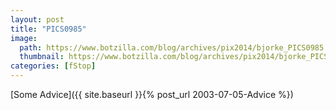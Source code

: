 ```yaml
---
layout: post
title: "PICS0985"
image:
  path: https://www.botzilla.com/blog/archives/pix2014/bjorke_PICS0985.jpg
  thumbnail: https://www.botzilla.com/blog/archives/pix2014/bjorke_PICS0985.jpg
categories: [fStop]
---
```


[Some Advice]({{ site.baseurl }}{% post_url 2003-07-05-Advice %})

